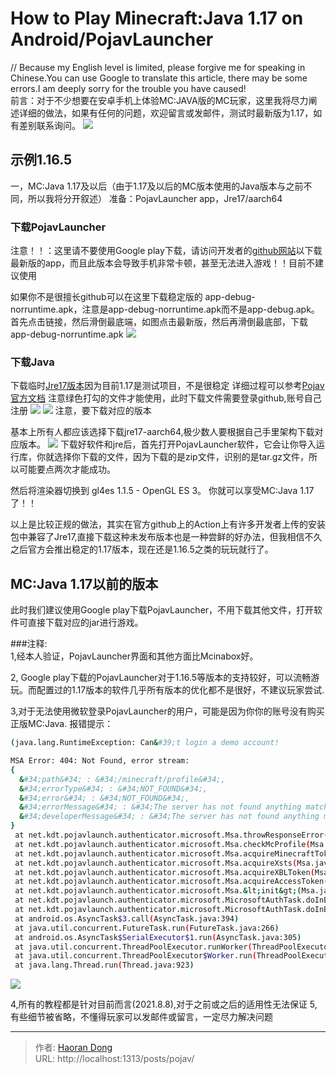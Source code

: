 # How to Play Minecraft:Java 1.17 on Android/PojavLauncher

// Because my English level is limited, please forgive me for speaking in Chinese.You can use Google to translate this article, there may be some errors.I am deeply sorry for the trouble you have caused!  
前言：对于不少想要在安卓手机上体验MC:JAVA版的MC玩家，这里我将尽力阐述详细的做法，如果有任何的问题，欢迎留言或发邮件，测试时最新版为1.17，如有差别联系询问。
  ![](https://i.imgtg.com/2023/07/25/OhYqPK.jpg)
## 示例1.16.5
一，MC:Java 1.17及以后（由于1.17及以后的MC版本使用的Java版本与之前不同，所以我将分开叙述）
准备：PojavLauncher app，Jre17/aarch64

### 下载PojavLauncher
注意！！：这里请不要使用Google play下载，请访问开发者的[github网站](https://github.com/PojavLauncherTeam/PojavLauncher/actions?query=branch%253Av3_openjdk)以下载最新版的app，而且此版本会导致手机非常卡顿，甚至无法进入游戏！！目前不建议使用  

如果你不是很擅长github可以在这里下载稳定版的
app-debug-norruntime.apk，注意是app-debug-norruntime.apk而不是app-debug.apk。
首先点击链接，然后滑倒最底端，如图点击最新版，然后再滑倒最底部，下载app-debug-norruntime.apk
![](https://i.imgtg.com/2023/07/25/OhYMLg.png)

### 下载Java
下载临时[Jre17版本](https://github.com/PojavLauncherTeam/android-openjdk-build-multiarch/actions?query=branch%253Abuildjre16)因为目前1.17是测试项目，不是很稳定
详细过程可以参考[Pojav官方文档](https://pojavlauncherteam.github.io/updates/117.html)
注意绿色打勾的文件才能使用，此时下载文件需要登录github,账号自己注册
![](https://i.imgtg.com/2023/07/25/OhYOuB.png)
![](https://i.imgtg.com/2023/07/25/OhYozs.png)
注意，要下载对应的版本

基本上所有人都应该选择下载jre17-aarch64,极少数人要根据自己手里架构下载对应版本。
![](https://i.imgtg.com/2023/07/25/OhVw7l.jpg)
下载好软件和jre后，首先打开PojavLauncher软件，它会让你导入运行库，你就选择你下载的文件，因为下载的是zip文件，识别的是tar.gz文件，所以可能要点两次才能成功。

然后将渲染器切换到 gl4es 1.1.5 - OpenGL ES 3。
你就可以享受MC:Java 1.17了！！

以上是比较正规的做法，其实在官方github上的Action上有许多开发者上传的安装包中兼容了Jre17,直接下载这种未发布版本也是一种尝鲜的好办法，但我相信不久之后官方会推出稳定的1.17版本，现在还是1.16.5之类的玩玩就行了。



## MC:Java 1.17以前的版本
  
此时我们建议使用Google play下载PojavLauncher，不用下载其他文件，打开软件可直接下载对应的jar进行游戏。

###注释:  
1,经本人验证，PojavLauncher界面和其他方面比Mcinabox好。  

2, Google play下载的PojavLauncher对于1.16.5等版本的支持较好，可以流畅游玩。而配置过的1.17版本的软件几乎所有版本的优化都不是很好，不建议玩家尝试.  
  
3,对于无法使用微软登录PojavLauncher的用户，可能是因为你你的账号没有购买正版MC:Java.
报错提示：
``` bash
(java.lang.RuntimeException: Can&#39;t login a demo account!  

MSA Error: 404: Not Found, error stream:
{
  &#34;path&#34; : &#34;/minecraft/profile&#34;,
  &#34;errorType&#34; : &#34;NOT_FOUND&#34;,
  &#34;error&#34; : &#34;NOT_FOUND&#34;,
  &#34;errorMessage&#34; : &#34;The server has not found anything matching the request URI&#34;,
  &#34;developerMessage&#34; : &#34;The server has not found anything matching the request URI&#34;
}
 at net.kdt.pojavlaunch.authenticator.microsoft.Msa.throwResponseError(Msa.java:292)
 at net.kdt.pojavlaunch.authenticator.microsoft.Msa.checkMcProfile(Msa.java:256)
 at net.kdt.pojavlaunch.authenticator.microsoft.Msa.acquireMinecraftToken(Msa.java:200)
 at net.kdt.pojavlaunch.authenticator.microsoft.Msa.acquireXsts(Msa.java:167)
 at net.kdt.pojavlaunch.authenticator.microsoft.Msa.acquireXBLToken(Msa.java:122)
 at net.kdt.pojavlaunch.authenticator.microsoft.Msa.acquireAccessToken(Msa.java:75)
 at net.kdt.pojavlaunch.authenticator.microsoft.Msa.&lt;init&gt;(Msa.java:35)
 at net.kdt.pojavlaunch.authenticator.microsoft.MicrosoftAuthTask.doInBackground(MicrosoftAuthTask.java:72)
 at net.kdt.pojavlaunch.authenticator.microsoft.MicrosoftAuthTask.doInBackground(MicrosoftAuthTask.java:22)
 at android.os.AsyncTask$3.call(AsyncTask.java:394)
 at java.util.concurrent.FutureTask.run(FutureTask.java:266)
 at android.os.AsyncTask$SerialExecutor$1.run(AsyncTask.java:305)
 at java.util.concurrent.ThreadPoolExecutor.runWorker(ThreadPoolExecutor.java:1167)
 at java.util.concurrent.ThreadPoolExecutor$Worker.run(ThreadPoolExecutor.java:641)
 at java.lang.Thread.run(Thread.java:923)
```

![](https://i.imgtg.com/2023/07/25/OhVCOb.jpg)  

4,所有的教程都是针对目前而言(2021.8.8),对于之前或之后的适用性无法保证
5,有些细节被省略，不懂得玩家可以发邮件或留言，一定尽力解决问题



---

> 作者: [Haoran Dong](https://github.com/TEWQ1314)  
> URL: http://localhost:1313/posts/pojav/  

